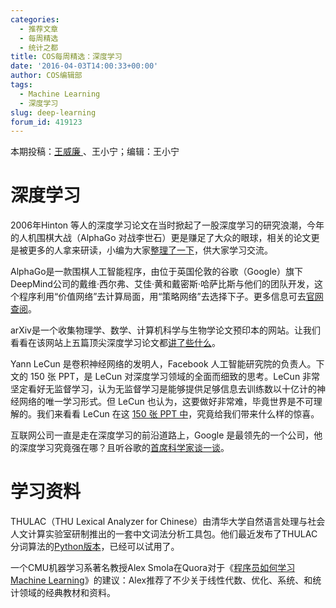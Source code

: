 ```yaml
---
categories:
  - 推荐文章
  - 每周精选
  - 统计之都
title: COS每周精选：深度学习
date: '2016-04-03T14:00:33+00:00'
author: COS编辑部
tags:
  - Machine Learning
  - 深度学习
slug: deep-learning
forum_id: 419123
---
```


本期投稿：[王威廉 ](http://weibo.com/u/1657470871?from=feed&loc=avatar)、王小宁；编辑：王小宁

# 深度学习

2006年Hinton 等人的深度学习论文在当时掀起了一股深度学习的研究浪潮，今年的人机围棋大战（AlphaGo 对战李世石）更是赚足了大众的眼球，相关的论文更是被更多的人拿来研读，小编为大家[整理了一下](http://www.nature.com/nature/journal/v529/n7587/full/nature16961.html)，供大家学习交流。

AlphaGo是一款围棋人工智能程序，由位于英国伦敦的谷歌（Google）旗下DeepMind公司的戴维·西尔弗、艾佳·黄和戴密斯·哈萨比斯与他们的团队开发，这个程序利用“价值网络”去计算局面，用“策略网络”去选择下子。更多信息可去[官网查阅](http://www.deepmind.com/alpha-go.html)。

<!--more-->

arXiv是一个收集物理学、数学、计算机科学与生物学论文预印本的网站。让我们看看在该网站上五篇顶尖深度学习论文都[讲了些什么](http://mp.weixin.qq.com/s?__biz=MzA3MzI4MjgzMw==&mid=400400376&idx=1&sn=95b78291d28d6d344924118292728fdd&3rd=MzA3MDU4NTYzMw==&scene=6#rd)。

Yann LeCun 是卷积神经网络的发明人，Facebook 人工智能研究院的负责人。下文的 150 张 PPT，是 LeCun 对深度学习领域的全面而细致的思考。LeCun 非常坚定看好无监督学习，认为无监督学习是能够提供足够信息去训练数以十亿计的神经网络的唯一学习形式。但 LeCun 也认为，这要做好非常难，毕竟世界是不可理解的。我们来看看 LeCun 在这 [150 张 PPT 中](http://mp.weixin.qq.com/s?__biz=MzA5MjM5MjE3OA==&mid=412096964&idx=3&sn=03804f6a0a56d5fa4bc2bedc4d24bd75&3rd=MzA3MDU4NTYzMw==&scene=6#rd)，究竟给我们带来什么样的惊喜。

互联网公司一直是走在深度学习的前沿道路上，Google 是最领先的一个公司，他的深度学习究竟强在哪？且听谷歌的[首席科学家谈一谈](http://mp.weixin.qq.com/s?__biz=MzAxMzAwNzY3NA==&mid=403498834&idx=2&sn=10032971d2ac497cd0bee4aa3c6e0db5&3rd=MzA3MDU4NTYzMw==&scene=6#rd)。

# 学习资料

THULAC（THU Lexical Analyzer for Chinese）由清华大学自然语言处理与社会人文计算实验室研制推出的一套中文词法分析工具包。他们最近发布了THULAC分词算法的[Python版本](http://thulac.thunlp.org/)，已经可以试用了。

一个CMU机器学习系著名教授Alex Smola在Quora对于《[程序员如何学习Machine Learning](https://www.quora.com/What-would-be-your-advice-to-a-software-engineer-who-wants-to-learn-machine-learning-3/answer/Alex-Smola-1)》的建议：Alex推荐了不少关于线性代数、优化、系统、和统计领域的经典教材和资料。
